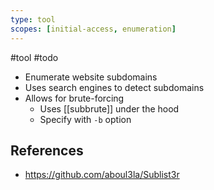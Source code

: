 ```yaml
---
type: tool
scopes: [initial-access, enumeration]
---
```


#tool #todo 

- Enumerate website subdomains
- Uses search engines to detect subdomains
- Allows for brute-forcing
	- Uses [[subbrute]] under the hood 
	- Specify with `-b` option

## References
- https://github.com/aboul3la/Sublist3r